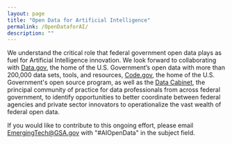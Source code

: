 ```yaml
---
layout: page
title: "Open Data for Artificial Intelligence"
permalink: /OpenDataforAI/
description: ""
---
```


We understand the critical role that federal government open data plays as fuel for Artificial Intelligence innovation. We look forward to collaborating with [Data.gov](https://www.data.gov/), the home of the U.S. Government’s open data
with more than 200,000 data sets, tools, and resources, [Code.gov](https://code.gov/#/), the home of the U.S. Government's open source program, as well as the [Data Cabinet](https://ntis.gov/thedatacabinet/), the principal community of practice for data professionals from across federal government, to identify opportunities to better coordinate between federal agencies and private sector innovators to operationalize the vast wealth of federal open data. 

If you would like to contribute to this ongoing effort, please email EmergingTech@GSA.gov with "#AIOpenData" in the subject field. 
